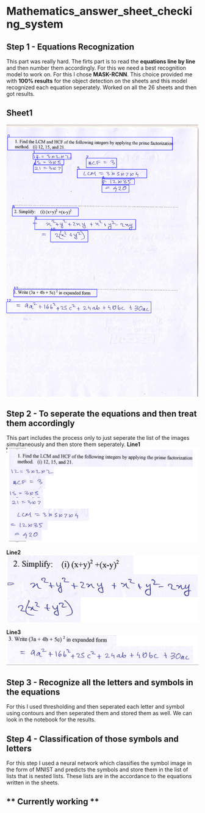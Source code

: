# Mathematics_answer_sheet_checking_system
## Step 1 - Equations Recognization
This part was really hard. The firts part is to read the **equations line by line** and then number them accordingly. For this we need a best recognition model to work on. For this I chose **MASK-RCNN**. This choice provided me with **100% results** for the object detection on the sheets and this model recognized each equation seperately. Worked on all the 26 sheets and then got results.
## Sheet1
![Sheet1](https://github.com/mayank2705/Mathematics_answer_sheet_checking_system/blob/main/download.png)

## Step 2 - To seperate the equations and then treat them accordingly
This part includes the process only to just seperate the list of the images simultaneously and then store them seperately.
**Line1**
![Line1](https://github.com/mayank2705/Mathematics_answer_sheet_checking_system/blob/main/Line1.JPG)

**Line2**
![Line2](https://github.com/mayank2705/Mathematics_answer_sheet_checking_system/blob/main/Line2.JPG)

**Line3**
![Line3](https://github.com/mayank2705/Mathematics_answer_sheet_checking_system/blob/main/Line3.JPG)

## Step 3 - Recognize all the letters and symbols in the equations
For this I used thresholding and then seperated each letter and symbol using contours and then seperated them and stored them as well. We can look in the notebook for the results.

## Step 4 - Classification of those symbols and letters
For this step I used a neural network which classifies the symbol image in the form of MNIST and predicts the symbols and store them in the list of lists that is nested lists. These lists are in the accordance to the equations written in the sheets.

## ** Currently working **


